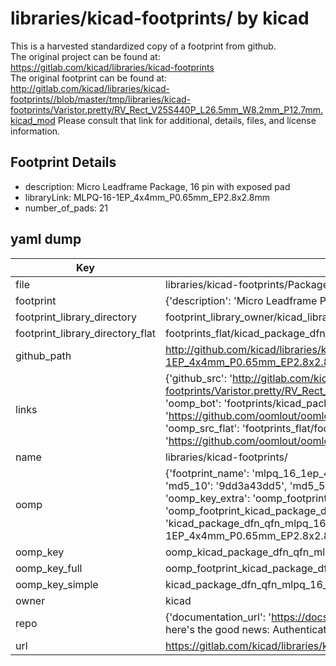 # libraries/kicad-footprints/ by kicad  
This is a harvested standardized copy of a footprint from github.  
The original project can be found at:  
https://gitlab.com/kicad/libraries/kicad-footprints  
The original footprint can be found at:
http://gitlab.com/kicad/libraries/kicad-footprints//blob/master/tmp/libraries/kicad-footprints/Varistor.pretty/RV_Rect_V25S440P_L26.5mm_W8.2mm_P12.7mm.kicad_mod
Please consult that link for additional, details, files, and license information.  
## Footprint Details
* description: Micro Leadframe Package, 16 pin with exposed pad  
* libraryLink: MLPQ-16-1EP_4x4mm_P0.65mm_EP2.8x2.8mm  
* number_of_pads: 21  
## yaml dump  
| Key | Value |  
| --- | --- |  
| file | libraries/kicad-footprints/Package_DFN_QFN.pretty/MLPQ-16-1EP_4x4mm_P0.65mm_EP2.8x2.8mm.kicad_mod |  
| footprint | {'description': 'Micro Leadframe Package, 16 pin with exposed pad', 'libraryLink': 'MLPQ-16-1EP_4x4mm_P0.65mm_EP2.8x2.8mm', 'number_of_pads': 21} |  
| footprint_library_directory | footprint_library_owner/kicad_libraries/kicad-footprints/ |  
| footprint_library_directory_flat | footprints_flat/kicad_package_dfn_qfn_mlpq_16_1ep_4x4mm_p0_65mm_ep2_8x2_8mm/working |  
| github_path | http://github.com/kicad/libraries/kicad-footprints//blob/master/tmp/libraries/kicad-footprints/Package_DFN_QFN.pretty/MLPQ-16-1EP_4x4mm_P0.65mm_EP2.8x2.8mm.kicad_mod |  
| links | {'github_src': 'http://gitlab.com/kicad/libraries/kicad-footprints//blob/master/tmp/libraries/kicad-footprints/Varistor.pretty/RV_Rect_V25S440P_L26.5mm_W8.2mm_P12.7mm.kicad_mod', 'github_src_repo': 'https://gitlab.com/kicad/libraries/kicad-footprints', 'oomp_bot': 'footprints/kicad_package_dfn_qfn_mlpq_16_1ep_4x4mm_p0_65mm_ep2_8x2_8mm/working', 'oomp_bot_github': 'https://github.com/oomlout/oomlout_oomp_footprint_bot/tree/main/footprints/kicad_package_dfn_qfn_mlpq_16_1ep_4x4mm_p0_65mm_ep2_8x2_8mm/working', 'oomp_src_flat': 'footprints_flat/footprints_flat/kicad_package_dfn_qfn_mlpq_16_1ep_4x4mm_p0_65mm_ep2_8x2_8mm/working', 'oomp_src_flat_github': 'https://github.com/oomlout/oomlout_oomp_footprint_src/tree/main/footprints_flat/kicad_package_dfn_qfn_mlpq_16_1ep_4x4mm_p0_65mm_ep2_8x2_8mm/working'} |  
| name | libraries/kicad-footprints/ |  
| oomp | {'footprint_name': 'mlpq_16_1ep_4x4mm_p0_65mm_ep2_8x2_8mm', 'library_name': 'package_dfn_qfn', 'md5': '9dd3a43dd5d23168b2ad3d721888427c', 'md5_10': '9dd3a43dd5', 'md5_5': '9dd3a', 'md5_6': '9dd3a4', 'oomp_key': 'oomp_kicad_package_dfn_qfn_mlpq_16_1ep_4x4mm_p0_65mm_ep2_8x2_8mm', 'oomp_key_extra': 'oomp_footprint_kicad_package_dfn_qfn_mlpq_16_1ep_4x4mm_p0_65mm_ep2_8x2_8mm', 'oomp_key_full': 'oomp_footprint_kicad_package_dfn_qfn_mlpq_16_1ep_4x4mm_p0_65mm_ep2_8x2_8mm_9dd3a4', 'oomp_key_simple': 'kicad_package_dfn_qfn_mlpq_16_1ep_4x4mm_p0_65mm_ep2_8x2_8mm', 'original_filename': 'libraries/kicad-footprints/Package_DFN_QFN.pretty/MLPQ-16-1EP_4x4mm_P0.65mm_EP2.8x2.8mm.kicad_mod', 'owner_name': 'kicad'} |  
| oomp_key | oomp_kicad_package_dfn_qfn_mlpq_16_1ep_4x4mm_p0_65mm_ep2_8x2_8mm |  
| oomp_key_full | oomp_footprint_kicad_package_dfn_qfn_mlpq_16_1ep_4x4mm_p0_65mm_ep2_8x2_8mm |  
| oomp_key_simple | kicad_package_dfn_qfn_mlpq_16_1ep_4x4mm_p0_65mm_ep2_8x2_8mm |  
| owner | kicad |  
| repo | {'documentation_url': 'https://docs.github.com/rest/overview/resources-in-the-rest-api#rate-limiting', 'message': "API rate limit exceeded for 84.66.173.59. (But here's the good news: Authenticated requests get a higher rate limit. Check out the documentation for more details.)"} |  
| url | https://gitlab.com/kicad/libraries/kicad-footprints |  

